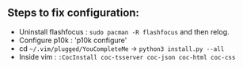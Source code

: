 ## Steps to fix configuration:
- Uninstall flashfocus : `sudo pacman -R flashfocus` and then relog.
- Configure p10k : 'p10k configure'
- cd `~/.vim/plugged/YouCompleteMe` -> `python3 install.py --all`
- Inside vim : `:CocInstall coc-tsserver coc-json coc-html coc-css`
